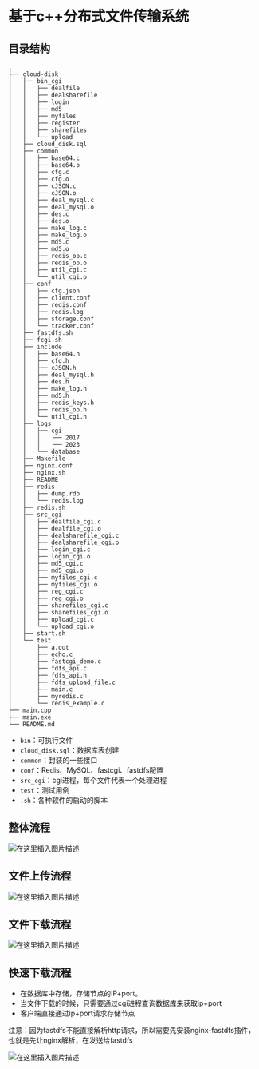 # 基于c++分布式文件传输系统

## 目录结构

```shell
.
├── cloud-disk
│   ├── bin_cgi
│   │   ├── dealfile
│   │   ├── dealsharefile
│   │   ├── login
│   │   ├── md5
│   │   ├── myfiles
│   │   ├── register
│   │   ├── sharefiles
│   │   └── upload
│   ├── cloud_disk.sql
│   ├── common
│   │   ├── base64.c
│   │   ├── base64.o
│   │   ├── cfg.c
│   │   ├── cfg.o
│   │   ├── cJSON.c
│   │   ├── cJSON.o
│   │   ├── deal_mysql.c
│   │   ├── deal_mysql.o
│   │   ├── des.c
│   │   ├── des.o
│   │   ├── make_log.c
│   │   ├── make_log.o
│   │   ├── md5.c
│   │   ├── md5.o
│   │   ├── redis_op.c
│   │   ├── redis_op.o
│   │   ├── util_cgi.c
│   │   └── util_cgi.o
│   ├── conf
│   │   ├── cfg.json
│   │   ├── client.conf
│   │   ├── redis.conf
│   │   ├── redis.log
│   │   ├── storage.conf
│   │   └── tracker.conf
│   ├── fastdfs.sh
│   ├── fcgi.sh
│   ├── include
│   │   ├── base64.h
│   │   ├── cfg.h
│   │   ├── cJSON.h
│   │   ├── deal_mysql.h
│   │   ├── des.h
│   │   ├── make_log.h
│   │   ├── md5.h
│   │   ├── redis_keys.h
│   │   ├── redis_op.h
│   │   └── util_cgi.h
│   ├── logs
│   │   ├── cgi
│   │   │   ├── 2017
│   │   │   └── 2023
│   │   └── database
│   ├── Makefile
│   ├── nginx.conf
│   ├── nginx.sh
│   ├── README
│   ├── redis
│   │   ├── dump.rdb
│   │   └── redis.log
│   ├── redis.sh
│   ├── src_cgi
│   │   ├── dealfile_cgi.c
│   │   ├── dealfile_cgi.o
│   │   ├── dealsharefile_cgi.c
│   │   ├── dealsharefile_cgi.o
│   │   ├── login_cgi.c
│   │   ├── login_cgi.o
│   │   ├── md5_cgi.c
│   │   ├── md5_cgi.o
│   │   ├── myfiles_cgi.c
│   │   ├── myfiles_cgi.o
│   │   ├── reg_cgi.c
│   │   ├── reg_cgi.o
│   │   ├── sharefiles_cgi.c
│   │   ├── sharefiles_cgi.o
│   │   ├── upload_cgi.c
│   │   └── upload_cgi.o
│   ├── start.sh
│   └── test
│       ├── a.out
│       ├── echo.c
│       ├── fastcgi_demo.c
│       ├── fdfs_api.c
│       ├── fdfs_api.h
│       ├── fdfs_upload_file.c
│       ├── main.c
│       ├── myredis.c
│       └── redis_example.c
├── main.cpp
├── main.exe
└── README.md
```

- `bin`：可执行文件
- `cloud_disk.sql`：数据库表创建
- `common`：封装的一些接口
- `conf`：Redis、MySQL、fastcgi、fastdfs配置
- `src_cgi`：cgi进程，每个文件代表一个处理进程
- `test`：测试用例
- `.sh`：各种软件的启动的脚本



## 整体流程

![在这里插入图片描述](https://img-blog.csdnimg.cn/e4e371ba2a3a4cb38146c9446dc67067.png)

##  文件上传流程

![在这里插入图片描述](https://img-blog.csdnimg.cn/087ce5db17c745628a2ddb6f7dbffd89.png)

## 文件下载流程

![在这里插入图片描述](https://img-blog.csdnimg.cn/4abc9193057d4b29a938aca9e60d214a.png)

## 快速下载流程

- 在数据库中存储，存储节点的IP+port。
- 当文件下载的时候，只需要通过cgi进程查询数据库来获取ip+port
- 客户端直接通过ip+port请求存储节点

注意：因为fastdfs不能直接解析http请求，所以需要先安装nginx-fastdfs插件，也就是先让nginx解析，在发送给fastdfs

![在这里插入图片描述](https://img-blog.csdnimg.cn/c2d77ba6770e46aca216149f4343e7fa.png)

